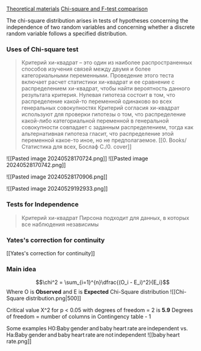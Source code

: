 [Theoretical materials](http://bioinformatics.ru/Data-Analysis/Pearson_chisquare_distance.html)
[Chi-square and F-test comparison](https://saylordotorg.github.io/text_introductory-statistics/s15-chi-square-tests-and-f-tests.html)

The chi-square distribution arises in tests of hypotheses concerning the independence of two random variables and concerning whether a discrete random variable follows a specified distribution.
### Uses of Chi-square test
> Критерий хи-квадрат – это один из наиболее распространенных способов изучения связей между двумя и более категориальными переменными. Проведение этого теста включает расчет статистики хи-квадрат и ее сравнение с распределением хи-квадрат, чтобы найти вероятность данного результата критерия. 
> Нулевая гипотеза состоит в том, что распределение какой-то переменной одинаково во всех генеральных совокупностях
> Критерий согласия хи-квадрат используют для проверки гипотезы о том, что распределение какой-либо категориальной переменной в генеральной совокупности совпадает с заданным распределением, тогда как альтернативная гипотеза гласит, что распределение этой переменной какое-то иное, но не предполагаемое.
> [[0. Books/Статистика для всех, Бослаф С./0. cover]]

![[Pasted image 20240528170724.png]]
![[Pasted image 20240528170742.png]]

![[Pasted image 20240528170906.png]]

![[Pasted image 20240529192933.png]]


### Tests for Independence
> Критерий хи-квадрат Пирсона подходит для данных, в которых все наблюдения независимы

### Yates's correction for continuity
[[Yates's correction for continuity]]
### Main idea
$$\chi^2 = \sum_{i=1}^{n}\dfrac{(O_i - E_i)^2}{E_i}$$
Where O is **Observed** and E is **Expected**
Chi-Square distribution
![[Chi-Square distribution.png|500]]

Critical value X^2 for p < 0.05 with degrees of freedom = 2 is **5.9** 
Degrees of freedom = number of columns in Contingency table - 1 

Some examples
H0:Baby gender and baby heart rate are independent
vs. 
Ha:Baby gender and baby heart rate are not independent
![[baby heart rate.png]]

